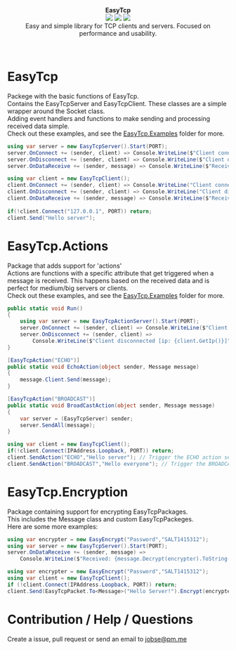 <p align="center">
  <b>EasyTcp</b>
  <br/>
  <img src="https://img.shields.io/badge/License-MIT-green.svg">
  <img src="https://img.shields.io/badge/version-3.0.0.0-green.svg">
  <img src="https://img.shields.io/badge/build-passing-green.svg">
  <br/>
  Easy and simple library for TCP clients and servers. Focused on performance and usability.
  <br/><br/><br/>
</p>

# EasyTcp
Packege with the basic functions of EasyTcp.<br/>
Contains the EasyTcpServer and EasyTcpClient. These classes are a simple wrapper around the Socket class. <br>
Adding event handlers and functions to make sending and processing received data simple. <br/>
Check out these examples, and see the [EasyTcp.Examples](https://github.com/Job79/EasyTcp/tree/master/EasyTcp3/EasyTcp3.Examples) folder for more.
```cs
using var server = new EasyTcpServer().Start(PORT);
server.OnConnect += (sender, client) => Console.WriteLine($"Client connected [ip: {client.GetIp()}]");
server.OnDisconnect += (sender, client) => Console.WriteLine($"Client disconnected [ip: {client.GetIp()}]");
server.OnDataReceive += (sender, message) => Console.WriteLine($"Received: {message.ToString()}");
```

```cs
using var client = new EasyTcpClient();
client.OnConnect += (sender, client) => Console.WriteLine("Client connected!");
client.OnDisconnect += (sender, client) => Console.WriteLine("Client disconnected!");
client.OnDataReceive += (sender, message) => Console.WriteLine($"Received: {message.ToString()}");
            
if(!client.Connect("127.0.0.1", PORT)) return; 
client.Send("Hello server");
```

# EasyTcp.Actions
Package that adds support for 'actions' <br/>
Actions are functions with a specific attribute that get triggered when a message is received. This happens based on the received data and is perfect for medium/big servers or clients.<br/>
Check out these examples, and see the [EasyTcp.Examples](https://github.com/Job79/EasyTcp/tree/master/EasyTcp3/EasyTcp3.Examples) folder for more.
```cs
public static void Run()
{
    using var server = new EasyTcpActionServer().Start(PORT);
    server.OnConnect += (sender, client) => Console.WriteLine($"Client connected [ip: {client.GetIp()}]");
    server.OnDisconnect += (sender, client) =>
        Console.WriteLine($"Client disconnected [ip: {client.GetIp()}]");
}

[EasyTcpAction("ECHO")]
public static void EchoAction(object sender, Message message)
{
    message.Client.Send(message);
}

[EasyTcpAction("BROADCAST")]
public static void BroadCastAction(object sender, Message message)
{
    var server = (EasyTcpServer) sender;
    server.SendAll(message);
}
```

```cs
using var client = new EasyTcpClient();
if(!client.Connect(IPAddress.Loopback, PORT)) return; 
client.SendAction("ECHO","Hello server"); // Trigger the ECHO action server side
client.SendAction("BROADCAST","Hello everyone"); // Trigger the BROADCAST action server side
```

# EasyTcp.Encryption
Package containing support for encrypting EasyTcpPackages. <br/>
This includes the Message class and custom EasyTcpPackeges. <br/>
Here are some more examples:
```cs
using var encrypter = new EasyEncrypt("Password","SALT1415312");
using var server = new EasyTcpServer().Start(PORT);
server.OnDataReceive += (sender, message) => 
    Console.WriteLine($"Received: {message.Decrypt(encrypter).ToString()}");

```
```cs
using var encrypter = new EasyEncrypt("Password","SALT1415312");
using var client = new EasyTcpClient();
if (!client.Connect(IPAddress.Loopback, PORT)) return;
client.Send(EasyTcpPacket.To<Message>("Hello Server!").Encrypt(encrypter));
```

# Contribution / Help / Questions
Create a issue, pull request or send an email to jobse@pm.me

